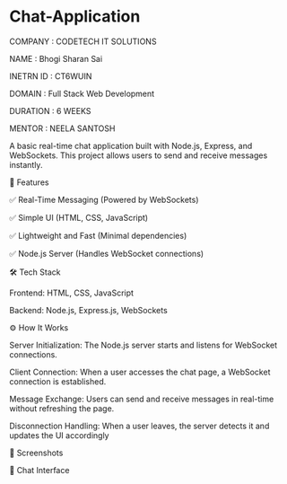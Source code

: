 # Chat-Application


COMPANY : CODETECH IT SOLUTIONS

NAME : Bhogi Sharan Sai

INETRN ID : CT6WUIN

DOMAIN : Full Stack Web Development

DURATION : 6 WEEKS

MENTOR : NEELA SANTOSH

A basic real-time chat application built with Node.js, Express, and WebSockets. This project allows users to send and receive messages instantly.

🚀 Features

✅ Real-Time Messaging (Powered by WebSockets)

✅ Simple UI (HTML, CSS, JavaScript)

✅ Lightweight and Fast (Minimal dependencies)

✅ Node.js Server (Handles WebSocket connections)

🛠 Tech Stack

Frontend: HTML, CSS, JavaScript

Backend: Node.js, Express.js, WebSockets

⚙️ How It Works

Server Initialization: The Node.js server starts and listens for WebSocket connections.

Client Connection: When a user accesses the chat page, a WebSocket connection is established.

Message Exchange: Users can send and receive messages in real-time without refreshing the page.

Disconnection Handling: When a user leaves, the server detects it and updates the UI accordingly

📸 Screenshots

🔹 Chat Interface
